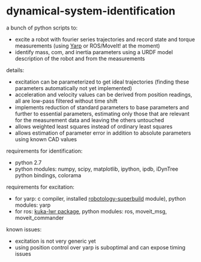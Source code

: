 # dynamical-system-identification

a bunch of python scripts to:

* excite a robot with fourier series trajectories and record state and torque measurements (using [Yarp](https://github.com/robotology/yarp) or ROS/MoveIt! at the moment)
* identify mass, com, and inertia parameters using a URDF model description of the robot and from the measurements

details:
* excitation can be parameterized to get ideal trajectories (finding these parameters automatically not yet
  implemented)
* acceleration and velocity values can be derived from position readings, all are low-pass filtered without time shift
* implements reduction of standard parameters to base parameters and further to essential parameters, estimating only those that are relevant for the measurement data and leaving the others untouched
* allows weighted least squares instead of ordinary least squares
* allows estimation of parameter error in addition to absolute parameters using known CAD values

requirements for identification:
* python 2.7
* python modules: numpy, scipy, matplotlib, ipython, ipdb, iDynTree python bindings, colorama

requirements for excitation:
* for yarp: c compiler, installed [robotology-superbuild](https://github.com/robotology-playground/robotology-superbuild) module), python modules: yarp
* for ros: [kuka-lwr package](https://github.com/CentroEPiaggio/kuka-lwr), python modules: ros, moveit_msg, moveit_commander

known issues:
* excitation is not very generic yet
* using position control over yarp is suboptimal and can expose timing issues
